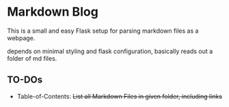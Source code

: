 # Markdown Blog

This is a small and easy Flask setup for parsing markdown files as a webpage.

depends on minimal styling and flask configuration, basically reads out a folder of md files.


## TO-DOs

* Table-of-Contents: ~~List all Markdown Files in given folder, including links~~

